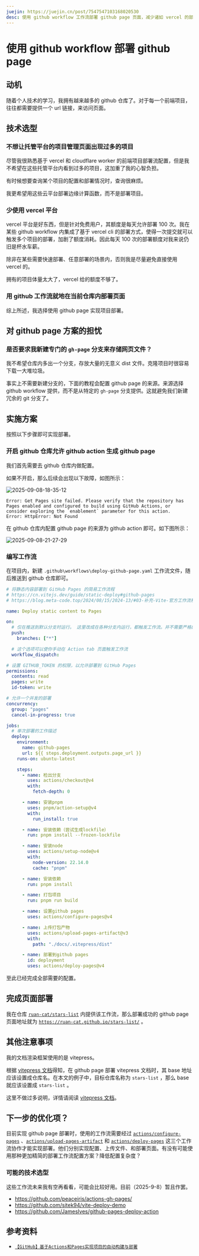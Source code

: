 ```yaml
---
juejin: https://juejin.cn/post/7547547103168020530
desc: 使用 github workflow 工作流部署 github page 页面，减少诸如 vercel 的部署平台提供的免费额度使用，并减少自定义域名维护时的心智负担。
---
```


# 使用 github workflow 部署 github page

## 动机

随着个人技术的学习，我拥有越来越多的 github 仓库了。对于每一个前端项目，往往都需要提供一个 url 链接，来访问页面。

## 技术选型

### 不想让托管平台的项目管理页面出现过多的项目

尽管我很熟悉基于 vercel 和 cloudflare worker 的前端项目部署流配置，但是我不希望在这些托管平台内看到过多的项目，这加重了我的心智负担。

有时候想要查询某个项目的配置和部署情况时，查询很麻烦。

我更希望用这些云平台部署边缘计算函数，而不是部署项目。

### 少使用 vercel 平台

vercel 平台是好东西，但是针对免费用户，其额度是每天允许部署 100 次。我在某些 github workflow 内集成了基于 vercel cli 的部署方式，使得一次提交就可以触发多个项目的部署，加剧了额度消耗。因此每天 100 次的部署额度对我来说仍旧是杯水车薪。

除非在某些需要快速部署、任意部署的场景内，否则我是尽量避免直接使用 vercel 的。

拥有的项目体量太大了，vercel 给的额度不够了。

### 用 github 工作流就地在当前仓库内部署页面

综上所述，我选择使用 github page 实现项目部署。

## 对 github page 方案的担忧

### 是否要求我新建专门的 `gh-page` 分支来存储网页文件？

我不希望仓库内多出一个分支，存放大量的无意义 dist 文件。克隆项目时很容易下载一大堆垃圾。

事实上不需要新建分支的，下面的教程会配置 github page 的来源。来源选择 github workflow 提供，而不是从特定的 `gh-page` 分支提供。这就避免我们新建冗余的 git 分支了。

## 实施方案

按照以下步骤即可实现部署。

### 开启 github 仓库允许 github action 生成 github page

我们首先需要去 github 仓库内做配置。

如果不开启，那么后续会出现以下故障，如图所示：

![2025-09-08-18-35-12](https://gh-img-store.ruan-cat.com/img/2025-09-08-18-35-12.png)

<!--
	这里为了掘金发文，没有使用vitepress的导入代码片段写法，故代码片段会存在更新不及时的情况。
	完整的代码片段 error-repo-not-github-page-config.log
-->

```log
Error: Get Pages site failed. Please verify that the repository has Pages enabled and configured to build using GitHub Actions, or consider exploring the `enablement` parameter for this action.
Error: HttpError: Not Found
```

在 github 仓库内配置 github page 的来源为 github action 即可。如下图所示：

![2025-09-08-21-27-29](https://gh-img-store.ruan-cat.com/img/2025-09-08-21-27-29.png)

### 编写工作流

在项目内，新建 `.github\workflows\deploy-github-page.yaml` 工作流文件，随后推送到 github 仓库即可。

<!--
	这里为了掘金发文，没有使用vitepress的导入代码片段写法，故代码片段会存在更新不及时的情况。
	完整的代码片段 deploy-github-page.yaml
-->

```yaml
# 将静态内容部署到 GitHub Pages 的简易工作流程
# https://cn.vitejs.dev/guide/static-deploy#github-pages
# https://blog.meta-code.top/2024/08/15/2024-13/#03-补充-Vite-官方工作流程样本

name: Deploy static content to Pages

on:
  # 仅在推送到默认分支时运行。 这里改成在各种分支内运行，都触发工作流。并不需要严格的限制为主分支。
  push:
    branches: ["*"]

  # 这个选项可以使你手动在 Action tab 页面触发工作流
  workflow_dispatch:

# 设置 GITHUB_TOKEN 的权限，以允许部署到 GitHub Pages
permissions:
  contents: read
  pages: write
  id-token: write

# 允许一个并发的部署
concurrency:
  group: "pages"
  cancel-in-progress: true

jobs:
  # 单次部署的工作描述
  deploy:
    environment:
      name: github-pages
      url: ${{ steps.deployment.outputs.page_url }}
    runs-on: ubuntu-latest

    steps:
      - name: 检出分支
        uses: actions/checkout@v4
        with:
          fetch-depth: 0

      - name: 安装pnpm
        uses: pnpm/action-setup@v4
        with:
          run_install: true

      - name: 安装依赖（尝试生成lockfile）
        run: pnpm install --frozen-lockfile

      - name: 安装node
        uses: actions/setup-node@v4
        with:
          node-version: 22.14.0
          cache: "pnpm"

      - name: 安装依赖
        run: pnpm install

      - name: 打包项目
        run: pnpm run build

      - name: 设置github pages
        uses: actions/configure-pages@v4

      - name: 上传打包产物
        uses: actions/upload-pages-artifact@v3
        with:
          path: "./docs/.vitepress/dist"

      - name: 部署到github pages
        id: deployment
        uses: actions/deploy-pages@v4
```

至此已经完成全部需要的配置。

## 完成页面部署

我在仓库 [`ruan-cat/stars-list`](https://github.com/ruan-cat/stars-list) 内提供该工作流，那么部署成功的 github page 页面地址就为 [`https://ruan-cat.github.io/stars-list/`](https://ruan-cat.github.io/stars-list/) 。

## 其他注意事项

我的文档渲染框架使用的是 vitepress。

根据 [vitepress 文档](https://vitepress.dev/zh/guide/deploy#github-pages)得知，在 github page 部署 vitepress 文档时，其 base 地址应该设置成仓库名。在本文的例子中，目标仓库名称为 `stars-list` ，那么 base 就应该设置成 `stars-list` 。

这里不做过多说明，详情请阅读 [vitepress 文档](https://vitepress.dev/zh/guide/deploy#setting-a-public-base-path)。

## 下一步的优化项？

目前实现 github page 部署时，使用的工作流需要经过 [`actions/configure-pages`](https://github.com/actions/configure-pages) 、[`actions/upload-pages-artifact`](https://github.com/actions/upload-pages-artifact) 和 [`actions/deploy-pages`](https://github.com/actions/deploy-pages) 这三个工作流协作才能实现部署。他们分别实现配置、上传文件、和部署页面。有没有可能使用那种更加精简的部署工作流配置方案？降低配置复杂度？

### 可能的技术选型

这些工作流未来我有空再看看，可能会比较好用。目前（2025-9-8）暂且作罢。

- https://github.com/peaceiris/actions-gh-pages/
- https://github.com/sitek94/vite-deploy-demo
- https://github.com/JamesIves/github-pages-deploy-action

## 参考资料

- [`【GitHub】基于Actions和Pages实现项目的自动构建与部署`](https://blog.meta-code.top/2024/08/15/2024-13/)
